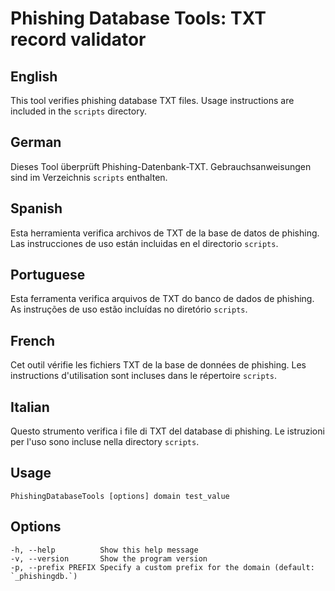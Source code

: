# Phishing Database Tools: TXT record validator

## English
This tool verifies phishing database TXT files. Usage instructions are included in the `scripts` directory.

## German
Dieses Tool überprüft Phishing-Datenbank-TXT. Gebrauchsanweisungen sind im Verzeichnis `scripts` enthalten.

## Spanish
Esta herramienta verifica archivos de TXT de la base de datos de phishing. Las instrucciones de uso están incluidas en el directorio `scripts`.

## Portuguese
Esta ferramenta verifica arquivos de TXT do banco de dados de phishing. As instruções de uso estão incluídas no diretório `scripts`.

## French
Cet outil vérifie les fichiers TXT de la base de données de phishing. Les instructions d'utilisation sont incluses dans le répertoire `scripts`.

## Italian
Questo strumento verifica i file di TXT del database di phishing. Le istruzioni per l'uso sono incluse nella directory `scripts`.

## Usage

```shell
PhishingDatabaseTools [options] domain test_value
```

## Options

```
-h, --help          Show this help message
-v, --version       Show the program version
-p, --prefix PREFIX Specify a custom prefix for the domain (default: `_phishingdb.`)
```
